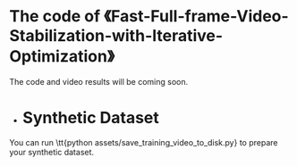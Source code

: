 # The code of 《Fast-Full-frame-Video-Stabilization-with-Iterative-Optimization》
The code and video results will be coming soon.


* # Synthetic Dataset
You can run \tt{python assets/save_training_video_to_disk.py} to prepare your synthetic dataset. 
